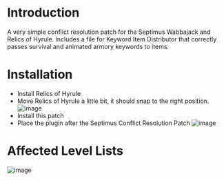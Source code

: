 # Introduction
A very simple conflict resolution patch for the Septimus Wabbajack and Relics of Hyrule.
Includes a file for Keyword Item Distributor that correctly passes survival and animated armory keywords to items.


# Installation
- Install Relics of Hyrule
- Move Relics of Hyrule a little bit, it should snap to the right position.
![image](https://user-images.githubusercontent.com/2394842/148655366-d08535d1-38ae-4600-8e82-b53cbc594ea2.png)
- Install this patch
- Place the plugin after the Septimus Conflict Resolution Patch
![image](https://user-images.githubusercontent.com/2394842/148655732-478a7006-6de1-4ebd-ad63-dfcedda37c9a.png)



# Affected Level Lists

![image](https://user-images.githubusercontent.com/2394842/148628442-8020282d-e5c6-4f23-b15c-cf4b0962fdda.png)
